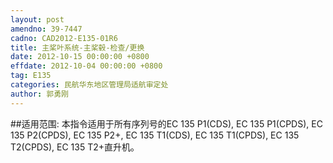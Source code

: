 ```yaml
---
layout: post
amendno: 39-7447
cadno: CAD2012-E135-01R6
title: 主桨叶系统-主桨毂-检查/更换
date: 2012-10-15 00:00:00 +0800
effdate: 2012-10-04 00:00:00 +0800
tag: E135
categories: 民航华东地区管理局适航审定处
author: 郭勇刚
---
```


##适用范围:
本指令适用于所有序列号的EC 135 P1(CDS), EC 135 P1(CPDS), EC 135 P2(CPDS), EC 135 P2+, EC 135 T1(CDS), EC 135 T1(CPDS), EC 135 T2(CPDS), EC 135 T2+直升机。

